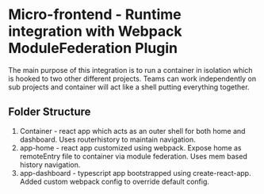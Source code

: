 # Micro-frontend - Runtime integration with Webpack ModuleFederation Plugin

The main purpose of this integration is to run a container in isolation which is hooked to two other different projects. Teams can work independently on sub projects and container will act like a shell putting everything together.

Folder Structure 
--------------------------------------------------------------------------------------------------------------------------------------------
1) Container - react app which acts as an outer shell for both home and dashboard. Uses routerhistory to maintain navigation.
2) app-home - react app customized using webpack. Expose home as remoteEntry file to container via module federation. Uses mem based history navigation.
3) app-dashboard - typescript app bootstrapped using create-react-app. Added custom webpack config to override default config.

